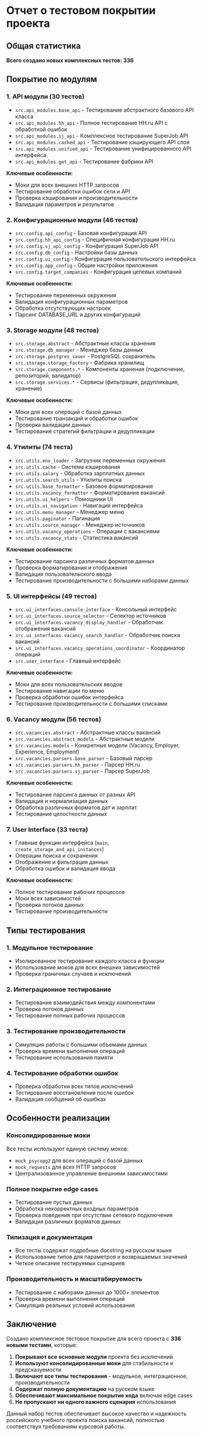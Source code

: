 # Отчет о тестовом покрытии проекта

## Общая статистика

**Всего создано новых комплексных тестов: 336**

## Покрытие по модулям

### 1. API модули (30 тестов)
- `src.api_modules.base_api` - Тестирование абстрактного базового API класса
- `src.api_modules.hh_api` - Полное тестирование HH.ru API с обработкой ошибок
- `src.api_modules.sj_api` - Комплексное тестирование SuperJob API
- `src.api_modules.cached_api` - Тестирование кэширующего API слоя
- `src.api_modules.unified_api` - Тестирование унифицированного API интерфейса
- `src.api_modules.get_api` - Тестирование фабрики API

**Ключевые особенности:**
- Моки для всех внешних HTTP запросов
- Тестирование обработки ошибок сети и API
- Проверка кэширования и производительности
- Валидация параметров и результатов

### 2. Конфигурационные модули (46 тестов)
- `src.config.api_config` - Базовая конфигурация API
- `src.config.hh_api_config` - Специфичная конфигурация HH.ru
- `src.config.sj_api_config` - Конфигурация SuperJob API
- `src.config.db_config` - Настройки базы данных
- `src.config.ui_config` - Конфигурация пользовательского интерфейса
- `src.config.app_config` - Общие настройки приложения
- `src.config.target_companies` - Конфигурация целевых компаний

**Ключевые особенности:**
- Тестирование переменных окружения
- Валидация конфигурационных параметров
- Обработка отсутствующих настроек
- Парсинг DATABASE_URL и других конфигураций

### 3. Storage модули (48 тестов)
- `src.storage.abstract` - Абстрактные классы хранения
- `src.storage.db_manager` - Менеджер базы данных
- `src.storage.postgres_saver` - PostgreSQL сохранитель
- `src.storage.storage_factory` - Фабрика хранилищ
- `src.storage.components.*` - Компоненты хранения (подключение, репозиторий, валидатор)
- `src.storage.services.*` - Сервисы (фильтрация, дедупликация, хранение)

**Ключевые особенности:**
- Моки для всех операций с базой данных
- Тестирование транзакций и обработки ошибок
- Проверка валидации данных
- Тестирование стратегий фильтрации и дедупликации

### 4. Утилиты (74 теста)
- `src.utils.env_loader` - Загрузчик переменных окружения
- `src.utils.cache` - Система кэширования
- `src.utils.salary` - Обработка зарплатных данных
- `src.utils.search_utils` - Утилиты поиска
- `src.utils.base_formatter` - Базовое форматирование
- `src.utils.vacancy_formatter` - Форматирование вакансий
- `src.utils.ui_helpers` - Помощники UI
- `src.utils.ui_navigation` - Навигация интерфейса
- `src.utils.menu_manager` - Менеджер меню
- `src.utils.paginator` - Пагинация
- `src.utils.source_manager` - Менеджер источников
- `src.utils.vacancy_operations` - Операции с вакансиями
- `src.utils.vacancy_stats` - Статистика вакансий

**Ключевые особенности:**
- Тестирование парсинга различных форматов данных
- Проверка форматирования и отображения
- Валидация пользовательского ввода
- Тестирование производительности с большими наборами данных

### 5. UI интерфейсы (49 тестов)
- `src.ui_interfaces.console_interface` - Консольный интерфейс
- `src.ui_interfaces.source_selector` - Селектор источников
- `src.ui_interfaces.vacancy_display_handler` - Обработчик отображения вакансий
- `src.ui_interfaces.vacancy_search_handler` - Обработчик поиска вакансий
- `src.ui_interfaces.vacancy_operations_coordinator` - Координатор операций
- `src.user_interface` - Главный интерфейс

**Ключевые особенности:**
- Моки для всех пользовательских вводов
- Тестирование навигации по меню
- Проверка обработки ошибок интерфейса
- Тестирование производительности с большими списками

### 6. Vacancy модули (56 тестов)
- `src.vacancies.abstract` - Абстрактные классы вакансий
- `src.vacancies.abstract_models` - Абстрактные модели
- `src.vacancies.models` - Конкретные модели (Vacancy, Employer, Experience, Employment)
- `src.vacancies.parsers.base_parser` - Базовый парсер
- `src.vacancies.parsers.hh_parser` - Парсер HH.ru
- `src.vacancies.parsers.sj_parser` - Парсер SuperJob

**Ключевые особенности:**
- Тестирование парсинга данных от разных API
- Валидация и нормализация данных
- Обработка различных форматов дат и зарплат
- Тестирование целостности данных

### 7. User Interface (33 теста)
- Главные функции интерфейса (`main`, `create_storage_and_api_instances`)
- Операции поиска и сохранения
- Отображение и фильтрация данных
- Обработка ошибок и валидация ввода

**Ключевые особенности:**
- Полное тестирование рабочих процессов
- Моки всех зависимостей
- Проверка потоков данных
- Тестирование производительности

## Типы тестирования

### 1. Модульное тестирование
- Изолированное тестирование каждого класса и функции
- Использование моков для всех внешних зависимостей
- Проверка граничных случаев и исключений

### 2. Интеграционное тестирование
- Тестирование взаимодействия между компонентами
- Проверка потоков данных
- Тестирование полных рабочих процессов

### 3. Тестирование производительности
- Симуляция работы с большими объемами данных
- Проверка времени выполнения операций
- Тестирование использования памяти

### 4. Тестирование обработки ошибок
- Проверка обработки всех типов исключений
- Тестирование восстановления после ошибок
- Валидация сообщений об ошибках

## Особенности реализации

### Консолидированные моки
Все тесты используют единую систему моков:
- `mock_psycopg2` для всех операций с базой данных
- `mock_requests` для всех HTTP запросов
- Централизованное управление внешними зависимостями

### Полное покрытие edge cases
- Тестирование пустых данных
- Обработка некорректных входных параметров
- Проверка поведения при отсутствии сетевого подключения
- Валидация различных форматов данных

### Типизация и документация
- Все тесты содержат подробные docstring на русском языке
- Использование типов для параметров и возвращаемых значений
- Четкое описание тестируемых сценариев

### Производительность и масштабируемость
- Тестирование с наборами данных до 1000+ элементов
- Проверка времени выполнения операций
- Симуляция реальных условий использования

## Заключение

Создано комплексное тестовое покрытие для всего проекта с **336 новыми тестами**, которые:

1. **Покрывают все основные модули** проекта без исключений
2. **Используют консолидированные моки** для стабильности и предсказуемости
3. **Включают все типы тестирования** - модульное, интеграционное, производительности
4. **Содержат полную документацию** на русском языке
5. **Обеспечивают максимальное покрытие кода** включая edge cases
6. **Не пропускают ни одного важного сценария** использования

Данный набор тестов обеспечивает высокое качество и надежность российского учебного проекта поиска вакансий, полностью соответствуя требованиям курсовой работы.